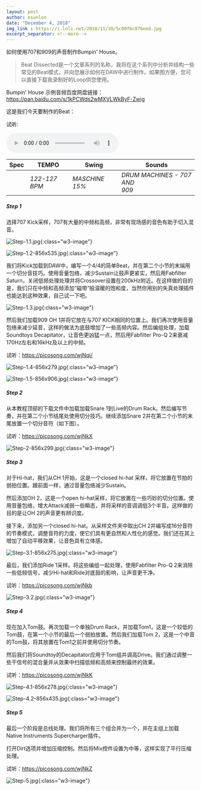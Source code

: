 ```yaml
---
layout: post
author: esunlon
date: "December 4, 2018"
img_link : https://i.loli.net/2018/11/30/5c00f6c876eed.jpg
excerpt_separator: <!--more-->
---
```

如何使用707和909的声音制作Bumpin' House。
<!--more-->
> Beat Dissected是一个文章系列的名称，我将在这个系列中分析并结构一些常见的Beat模式，并向您展示如何在DAW中进行制作。如果图方便，您可以直接下载我录制好的Loop供您使用。

Bumpin' House 示例音频百度网盘链接：https://pan.baidu.com/s/1kPCWds2wMXVLWkByF-Zwig

这是我们今天要制作的Beat：

试听:

<audio controls>
  <source src="https://picosong.com/wjNkx" type="audio/mp3">
Your browser does not support the audio element.
</audio>

| Spec | TEMPO         | Swing          | Sounds                             |
| ---- | ------------- | -------------- | ---------------------------------- |
|      | *122-127 BPM* | *MASCHINE 15%* | *DRUM MACHINES - 707 AND</br> 909* |


##### Step 1
选择707 Kick采样，707有大量的中频和高频，非常有现场感的音色有助于切入混音。

![Step-1.1.jpg](https://i.loli.net/2018/12/04/5c06364e58f1b.jpg){:class="w3-image"}

![Step-1.2-856x535.jpg](https://i.loli.net/2018/12/04/5c0636471c225.jpg){:class="w3-image"}

我们将Kick加载到DAW中，编写一个4/4的简单Beat，并在第二个小节的末端用一个切分音技巧。使用音量包络，减少Sustain让鼓声更紧实，然后用Fabfilter Saturn，关闭低频处理处理并将Crossover设置在200kHz附近。在这样做的目的是，我们只在中频和高频添加“磁带“般温暖的饱和度，当然你用别的失真处理插件也能达到这种效果，自己试一下吧。

![Step-1.3.jpg](https://i.loli.net/2018/12/04/5c06364d5bb78.jpg){:class="w3-image"}

然后我们加载909 OH 1并将它放在与707 KICK相同的位置上。我们再次使用音量包络来减少延音，这样的做法为底鼓增加了一些高频内容。然后编组处理，加载Soundtoys Decapitator，让音色更凶猛一点，然后用Fabfilter Pro-Q 2来衰减170Hz左右和16kHz及以上的中频。

试听：https://picosong.com/wjNqi/

![Step-1.4-856x279.jpg](https://i.loli.net/2018/12/04/5c063635bd7a5.jpg){:class="w3-image"}

![Step-1.5-856x906.jpg](https://i.loli.net/2018/12/04/5c063657708ee.jpg){:class="w3-image"}

##### Step 2

从本教程顶部的下载文件中加载加载Snare 1到Live的Drum Rack。然后编写节奏，并在第二个小节结尾处使用切分技巧。继续添加Snare 2并在第二个小节的末尾放置一个切分音符（如下图）。

试听：https://picosong.com/wjNkX

![Step-2-856x299.jpg](https://i.loli.net/2018/12/04/5c063633d3210.jpg){:class="w3-image"}

##### Step 3
对于Hi-hat，我们从CH 1开始，这是一个closed hi-hat 采样，将它放置在节拍的弱拍位置。跟前面一样，通过音量包络减少Sustain。

然后添加OH 2，这是一个open hi-hat采样，将它放置在一些巧妙的切分位置。使用音量包络，增大Attack减弱一些瞬态，并将采样的音调调低3个半音。这样做的目的是让OH 2的声音更有辨识度。

接下来，添加另一个closed hi-hat。从采样文件夹中取出CH 2并编写成16分音符的节奏模式，调整音符的力度，使它们具有更自然和人性化的感觉。我们还在其上增加了自动平移效果，让音色具有立体感。

![Step-3.1-856x275.jpg](https://i.loli.net/2018/12/04/5c06363dcdb04.jpg){:class="w3-image"}

最后，我们添加Ride 1采样。将这些编组一起处理，使用Fabfilter Pro-Q 2来消除一些低频信号，减少Hi-hat和Ride对底鼓的影响，让声音更干净。

试听：https://picosong.com/wjNkb

![Step-3.2.jpg](https://i.loli.net/2018/12/04/5c063661ed384.jpg){:class="w3-image"}

##### Step 4
现在加入Tom鼓。再次加载一个单独Drum Rack，并加载Tom1，这是一个较低的Tom鼓，在第一个小节的最后一个弱拍放置。然后我们加载Tom 2，这是一个中音的Tom鼓，将其放置在Tom1之前并使用切分节奏。

然后我们将Soundtoy的Decapitator应用于Tom组并调高Drive。我们通过调整一些干信号的混合量并从效果中扫描低频和高频来控制最终的效果。

试听：https://picosong.com/wjNkK

![Step-4.1-856x278.jpg](https://i.loli.net/2018/12/04/5c0636237dbb1.jpg){:class="w3-image"}

![Step-4.2-856x435.jpg](https://i.loli.net/2018/12/04/5c06361c99e2a.jpg){:class="w3-image"}

##### Step 5

最后一个阶段是总线处理。我们将所有三个组合并为一个，并在主组上加载Native Instruments Supercharger插件。

打开Dirt选项并增加压缩控制。然后将Mix控件设置为中等，这样实现了平行压缩处理。

试听：https://picosong.com/wjNkZ

![Step-5.jpg](https://i.loli.net/2018/12/04/5c063934d95b7.jpg){:class="w3-image"}
